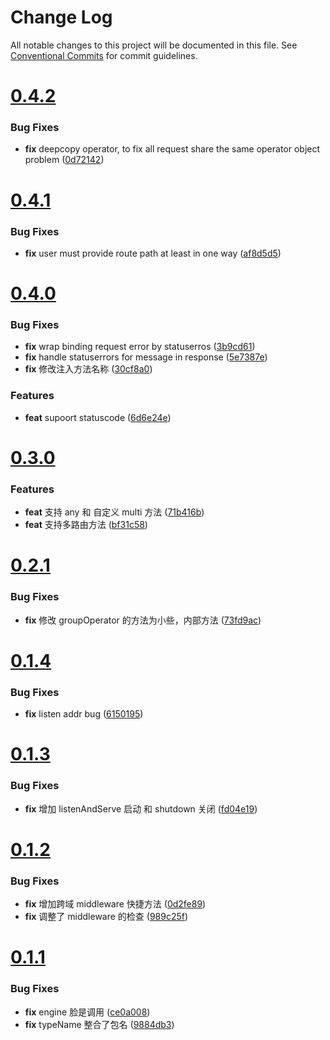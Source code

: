 # Change Log

All notable changes to this project will be documented in this file.
See [Conventional Commits](https://conventionalcommits.org) for commit guidelines.



# [0.4.2](https://github.com/go-jarvis/rum-gonic/compare/v0.4.1...v0.4.2)

### Bug Fixes

* **fix** deepcopy operator, to fix all request share the same operator object problem ([0d72142](https://github.com/go-jarvis/rum-gonic/commit/0d721423e8f585e8a64a63f983d59f6ee79c7207))



# [0.4.1](https://github.com/go-jarvis/rum-gonic/compare/v0.4.0...v0.4.1)

### Bug Fixes

* **fix** user must provide route path at least in one way ([af8d5d5](https://github.com/go-jarvis/rum-gonic/commit/af8d5d5ad7d8ff2cf0542ed0deac4b4efc7d391d))



# [0.4.0](https://github.com/go-jarvis/rum-gonic/compare/v0.3.0...v0.4.0)

### Bug Fixes

* **fix** wrap binding request error by statuserros ([3b9cd61](https://github.com/go-jarvis/rum-gonic/commit/3b9cd61ee4ecc179832e30039454cd13a22a2c79))
* **fix** handle statuserrors for  message in response ([5e7387e](https://github.com/go-jarvis/rum-gonic/commit/5e7387e597387b9f28b573c55b3c96f340935314))
* **fix** 修改注入方法名称 ([30cf8a0](https://github.com/go-jarvis/rum-gonic/commit/30cf8a07bd92b579c8a9d14934ff4ff80723e007))


### Features

* **feat** supoort statuscode ([6d6e24e](https://github.com/go-jarvis/rum-gonic/commit/6d6e24eb60d4d5d9a7db38ae0a87a14f50eca038))



# [0.3.0](https://github.com/go-jarvis/rum-gonic/compare/v0.2.1...v0.3.0)

### Features

* **feat** 支持 any 和 自定义 multi 方法 ([71b416b](https://github.com/go-jarvis/rum-gonic/commit/71b416b625caee281b6a8a4d38b53d33e1662adf))
* **feat** 支持多路由方法 ([bf31c58](https://github.com/go-jarvis/rum-gonic/commit/bf31c58bc82da228884e41a2b6570751382a48b4))



# [0.2.1](https://github.com/go-jarvis/rum-gonic/compare/v0.2.0...v0.2.1)

### Bug Fixes

* **fix** 修改 groupOperator 的方法为小些，内部方法 ([73fd9ac](https://github.com/go-jarvis/rum-gonic/commit/73fd9ac770263b0c47294b0e3943dcb720024c04))



# [0.1.4](https://github.com/tangx/rum-gonic/compare/v0.1.3...v0.1.4)

### Bug Fixes

* **fix** listen addr bug ([6150195](https://github.com/tangx/rum-gonic/commit/6150195fa9232d41d9e4bfc73291c3ec6a0ad714))



# [0.1.3](https://github.com/tangx/rum-gonic/compare/v0.1.2...v0.1.3)

### Bug Fixes

* **fix** 增加 listenAndServe 启动 和 shutdown 关闭 ([fd04e19](https://github.com/tangx/rum-gonic/commit/fd04e19befdf455e08d60dc11631ceb1056b5045))



# [0.1.2](https://github.com/tangx/rum-gonic/compare/v0.1.1...v0.1.2)

### Bug Fixes

* **fix** 增加跨域 middleware 快捷方法 ([0d2fe89](https://github.com/tangx/rum-gonic/commit/0d2fe89ab51547528c974cc8591002bcb81a3d5d))
* **fix** 调整了 middleware 的检查 ([989c25f](https://github.com/tangx/rum-gonic/commit/989c25f828aae3e5301ac2b703f3182e9bba4369))



# [0.1.1](https://github.com/tangx/rum-gonic/compare/v0.1.0...v0.1.1)

### Bug Fixes

* **fix** engine 脸是调用 ([ce0a008](https://github.com/tangx/rum-gonic/commit/ce0a0087144d6cd5c4afc7e91fd8ceaa36e39339))
* **fix** typeName 整合了包名 ([9884db3](https://github.com/tangx/rum-gonic/commit/9884db3738ccf1abf960a7d2187eb37cc85b063a))
